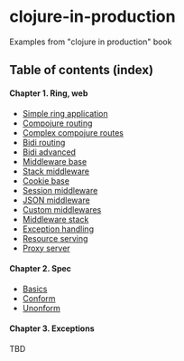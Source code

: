 # clojure-in-production
Examples from "clojure in production" book

## Table of contents (index)

#### Chapter 1. Ring, web
  * [Simple ring application](/chapter-1/01-simple/src/core.clj)
  * [Compojure routing](/chapter-1/02-compojure-routing/src/core.clj)
  * [Complex compojure routes](/chapter-1/03-compojure-advanced/src/core.clj)
  * [Bidi routing](/chapter-1/04-bidi-routing/src/core.clj)
  * [Bidi advanced](/chapter-1/05-bidi-advanced/src/core.clj)
  * [Middleware base](/chapter-1/06-base-middleware/src/core.clj)
  * [Stack middleware](/chapter-1/07-middleware-stack/src/core.clj)
  * [Cookie base](/chapter-1/08-cookie-middleware/src/core.clj)
  * [Session middleware](/chapter-1/09-session-middleware/src/core.clj)
  * [JSON middleware](/chapter-1/10-json-middleware/src)
  * [Custom middlewares](/chapter-1/11-custom-middleware/src/core.clj)
  * [Middleware stack](/chapter-1/12-stack-interruption/src)
  * [Exception handling](/chapter-1/13-exception-handling/src/core.clj)
  * [Resource serving](/chapter-1/14-resource-handling/src/core.clj)
  * [Proxy server](/chapter-1/15-proxy/src/core.clj)

#### Chapter 2. Spec
* [Basics](/chapter-2/src/core.clj)
* [Conform](/chapter-2/src/conform.clj)
* [Unonform](/chapter-2/src/unnform.clj)
  
#### Chapter 3. Exceptions

TBD
